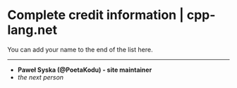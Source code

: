# Complete credit information | cpp-lang.net

You can add your name to the end of the list here.

<hr/>

- **Paweł Syska (@PoetaKodu) - site maintainer**
- *the next person*

